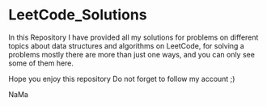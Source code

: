 # LeetCode_Solutions
In this Repository I have provided all my solutions for problems on different topics about data structures and algorithms on LeetCode, for solving a problems mostly there are more than just one ways, and you can only see some of them here.

Hope you enjoy this repository
Do not forget to follow my account ;)

NaMa
